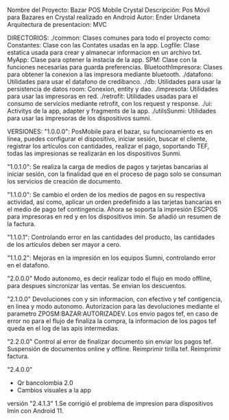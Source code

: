 Nombre del Proyecto: Bazar POS Mobile Crystal
Descripción: Pos Móvil para Bazares en Crystal realizado en Android
Autor: Ender Urdaneta
Arquitectura de presentacion: MVC

DIRECTORIOS:
./common: Clases comunes para todo el proyecto como:
    Constantes: Clase con las Contates usadas en la app.
    Logfile: Clase estatica usada para crear y almanecar informacion en un archivo txt.
    MyApp: Clase para optener la instacia de la app.
    SPM: Clase con la funciones necesarias para guarda preferencias.
    BluetoothImpresora: Clases para obtener la conexion a las impresora mediante bluetooth.
./datafono: Utilidades para usar el datafono de credibanco.
./db: Utilidades para usar la persistencia de datos room: Conexion, entity y dao.
./impresota: Utilidades para usar las impresoras en red.
./retrofit: Utilidades usadas para el consumo de servicios mediante retrofit, con los request y response.
./ui: Activitys de la app, adapter y fragments de la app.
./utilsSunmi: Utilidades para usar las impresoras de los dispositivos sumni.

VERSIONES:
"1.0.0.0":
PosMobile para el bazar, su funcionamiento es en línea, puedes configurar el dispositivo, iniciar sesión,
buscar el cliente, registrar los artículos con cantidades, realizar el pago, soportando TEF, todas las impresionas
se realizarán en los dispositivos Sunmi.

"1.0.1.0":
Se realiza la carga de medios de pagos y tarjetas bancarias al iniciar sesión, con la finalidad que en el proceso
de pago solo se consuman los servicios de creación de documento.

"1.1.0.0":
Se cambio el orden de los medios de pagos en su respectiva actividad, así como, aplicar un orden predefinido
a las tarjetas bancarias en el medio de pago tef contingencia. Ahora se soporta la impresión ESCPOS para
impresoras en red y en los dispositivos imin. Se añadió un resumen de la factura.

"1.1.0.1":
Controlando error en las cantidades del producto, las cantidades de los artículos deben ser mayor a cero.

"1.1.0.2":
Mejoras en la impresión en los equipos Sumni, controlando error en el datafono.

"2.0.0.0"
Modo autonomo, es decir realizar todo el flujo en modo offline, para despues sincronizar las ventas.
Se envian los descuentos.

"2.1.0.0"
Devoluciones con y sin informacion, con efectivo y tef contigencia, en linea y modo autonomo.
Autorizacion para las devoluciones mediante el parametro ZPOSM:BAZAR:AUTORIZADEV.
Los envio pagos tef, en caso de error no para el flujo de finaliza la compra, la informacion de los pagos tef queda en el log de las apis intermedias.

"2.2.0.0"
Control al error de finalizar documento sin enviar los pagos tef.
Suspensión de documentos online y offline.
Reimprimir  tirilla tef.
Reimprimir factura.

"2.4.0.0"
- Qr bancolombia 2.0
- Cambios visuales a la app

versión "2.4.1.3"
1.Se corrigió el problema de impresion para dispositivos Imin con Android 11.

